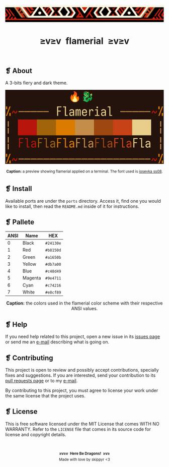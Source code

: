 <p align="center">
	<img alt="" src="assets/ornament.webp" />
</p>
<h1 align="center">≥v≥v&ensp;flamerial&ensp;≥v≥v</h1>
<p align="center">
	<img alt="" src="https://img.shields.io/github/license/skippyr/flamerial?style=plastic&label=%E2%89%A5%20license&labelColor=%2324130e&color=%23b8150d" />
	&nbsp;
	<img alt="" src="https://img.shields.io/github/v/tag/skippyr/flamerial?style=plastic&label=%E2%89%A5%20tag&labelColor=%2324130e&color=%23b8150d" />
	&nbsp;
	<img alt="" src="https://img.shields.io/github/commit-activity/t/skippyr/flamerial?style=plastic&label=%E2%89%A5%20commits&labelColor=%2324130e&color=%23b8150d" />
	&nbsp;
	<img alt="" src="https://img.shields.io/github/stars/skippyr/flamerial?style=plastic&label=%E2%89%A5%20stars&labelColor=%2324130e&color=%23b8150d" />
</p>

## ❡ About

A 3-bits fiery and dark theme.

<p align="center">
	<img alt="" src="assets/preview.webp" width="700" />
	<p align="center"><sup><strong>Caption:</strong> a preview showing flamerial applied on a terminal. The font used is <a href="https://github.com/be5invis/Iosevka">iosevka ss08</a>.</sup></p>
</p>

## ❡ Install

Available ports are under the `ports` directory. Access it, find one you would like to install, then read the `README.md` inside of it for instructions.

## ❡ Pallete

<table align="center">
	<thead>
		<tr>
			<th>ANSI</th>
			<th>Name</th>
			<th>HEX</th>
		</tr>
	</thead>
	<tbody>
		<tr>
			<td>0</td>
			<td>Black</td>
			<td><code>#24130e</code></td>
		</tr>
		<tr>
			<td>1</td>
			<td>Red</td>
			<td><code>#b8150d</code></td>
		</tr>
		<tr>
			<td>2</td>
			<td>Green</td>
			<td><code>#a1650b</code></td>
		</tr>
		<tr>
			<td>3</td>
			<td>Yellow</td>
			<td><code>#db7a00</code></td>
		</tr>
		<tr>
			<td>4</td>
			<td>Blue</td>
			<td><code>#c48d49</code></td>
		</tr>
		<tr>
			<td>5</td>
			<td>Magenta</td>
			<td><code>#9e4711</code></td>
		</tr>
		<tr>
			<td>6</td>
			<td>Cyan</td>
			<td><code>#c74216</code></td>
		</tr>
		<tr>
			<td>7</td>
			<td>White</td>
			<td><code>#e8cf89</code></td>
		</tr>
	</tbody>
</table>
<p align="center"><strong>Caption:</strong> the colors used in the flamerial color scheme with their respective ANSI values.</p>

## ❡ Help

If you need help related to this project, open a new issue in its [issues page](https://github.com/skippyr/flamerial/issues) or send me an [e-mail](mailto:skippyr.developer@gmail.com) describing what is going on.

## ❡ Contributing

This project is open to review and possibly accept contributions, specially fixes and suggestions. If you are interested, send your contribution to its [pull requests page](https://github.com/skippyr/flamerial/pulls) or to my [e-mail](mailto:skippyr.developer@gmail.com).

By contributing to this project, you must agree to license your work under the same license that the project uses.

## ❡ License

This is free software licensed under the MIT License that comes WITH NO WARRANTY. Refer to the `LICENSE` file that comes in its source code for license and copyright details.

&ensp;
<p align="center"><sup><strong>≥v≥v&ensp;Here Be Dragons!&ensp;≥v≥</strong><br />Made with love by skippyr <3</sup></p>
